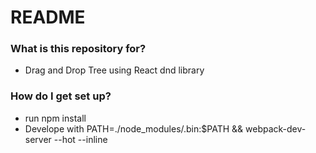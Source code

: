 # README #

### What is this repository for? ###

* Drag and Drop Tree using React dnd library

### How do I get set up? ###

* run npm install 
* Develope with PATH=./node_modules/.bin:$PATH && webpack-dev-server --hot --inline
